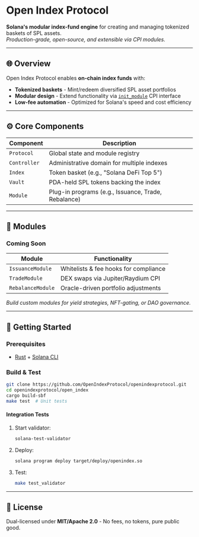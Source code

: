 # Open Index Protocol  
**Solana's modular index-fund engine** for creating and managing tokenized baskets of SPL assets.  
*Production-grade, open-source, and extensible via CPI modules.*

---

## 🌐 Overview  
Open Index Protocol enables **on-chain index funds** with:  
- **Tokenized baskets** - Mint/redeem diversified SPL asset portfolios  
- **Modular design** - Extend functionality via [`init_module`](https://openindex.gitbook.io/openindex#id-8-init_module) CPI interface  
- **Low-fee automation** - Optimized for Solana's speed and cost efficiency  

---

## ⚙️ Core Components  
| Component     | Description                                                                 |
|--------------|-----------------------------------------------------------------------------|
| `Protocol`   | Global state and module registry                                           |
| `Controller` | Administrative domain for multiple indexes                                 |
| `Index`      | Token basket (e.g., "Solana DeFi Top 5")                                   |
| `Vault`      | PDA-held SPL tokens backing the index                                      |
| `Module`     | Plug-in programs (e.g., Issuance, Trade, Rebalance)                        |


---

## 🧩 Modules  


### Coming Soon  
| Module            | Functionality                              |
|------------------|-------------------------------------------|
| `IssuanceModule` | Whitelists & fee hooks for compliance     |
| `TradeModule`    | DEX swaps via Jupiter/Raydium CPI         |
| `RebalanceModule`| Oracle-driven portfolio adjustments       |

*Build custom modules for yield strategies, NFT-gating, or DAO governance.*

---

## 🚀 Getting Started  
### Prerequisites  
- [Rust](https://www.rust-lang.org/tools/install) + [Solana CLI](https://docs.anza.xyz/cli/install)  

### Build & Test  
```bash
git clone https://github.com/OpenIndexProtocol/openindexprotocol.git
cd openindexprotocol/open_index
cargo build-sbf
make test  # Unit tests
```

#### Integration Tests  
1. Start validator:  
   ```bash
   solana-test-validator
   ```  
2. Deploy:  
   ```bash
   solana program deploy target/deploy/openindex.so
   ```  
3. Test:  
   ```bash
   make test_validator
   ```  

---

## 📜 License  
Dual-licensed under **MIT/Apache 2.0** - No fees, no tokens, pure public good.  

